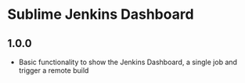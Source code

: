 Sublime Jenkins Dashboard
=========================

1.0.0
-----
* Basic functionality to show the Jenkins Dashboard, a single job and trigger a remote build
